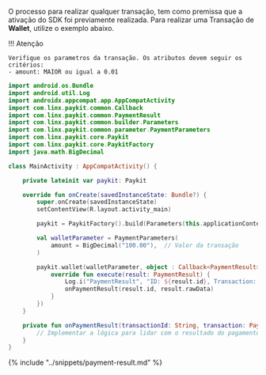 O processo para realizar qualquer transação, tem como premissa que a ativação do SDK foi previamente realizada. 
Para realizar uma Transação de **Wallet**, utilize o exemplo abaixo. 

!!! Atenção 

    Verifique os parametros da transação. Os atributos devem seguir os critérios:
    - amount: MAIOR ou igual a 0.01

```kotlin
import android.os.Bundle
import android.util.Log
import androidx.appcompat.app.AppCompatActivity
import com.linx.paykit.common.Callback
import com.linx.paykit.common.PaymentResult
import com.linx.paykit.common.builder.Parameters
import com.linx.paykit.common.parameter.PaymentParameters
import com.linx.paykit.core.Paykit
import com.linx.paykit.core.PaykitFactory
import java.math.BigDecimal

class MainActivity : AppCompatActivity() {

    private lateinit var paykit: Paykit

    override fun onCreate(savedInstanceState: Bundle?) {
        super.onCreate(savedInstanceState)
        setContentView(R.layout.activity_main)

        paykit = PaykitFactory().build(Parameters(this.applicationContext, "Wallet", PaykitId("PAYKIT_ID")))

        val walletParameter = PaymentParameters(
            amount = BigDecimal("100.00"),  // Valor da transação
        )

        paykit.wallet(walletParameter, object : Callback<PaymentResult> {
            override fun execute(result: PaymentResult) {
                Log.i("PaymentResult", "ID: ${result.id}, Transaction: ${result.rawData}")
                onPaymentResult(result.id, result.rawData)
            }
        })
    }

    private fun onPaymentResult(transactionId: String, transaction: PaymentResult) {
        // Implementar a lógica para lidar com o resultado do pagamento
    }
}
```

{% include "../snippets/payment-result.md" %}
